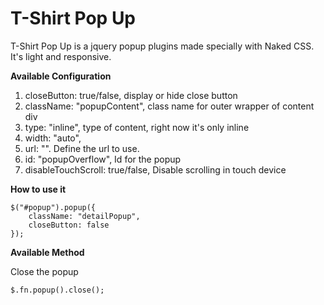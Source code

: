 T-Shirt Pop Up
==============

T-Shirt Pop Up is a jquery popup plugins made specially with Naked CSS. It's light and responsive.

**Available Configuration**

1. closeButton: true/false, display or hide close button
2. className: "popupContent", class name for outer wrapper of content div
3. type: "inline", type of content, right now it's only inline
4. width: "auto",
5. url: "". Define the url to use.
6. id: "popupOverflow", Id for the popup
7. disableTouchScroll: true/false, Disable scrolling in touch device

**How to use it**

	$("#popup").popup({
		className: "detailPopup",
		closeButton: false
	});

**Available Method**

Close the popup

	$.fn.popup().close();
